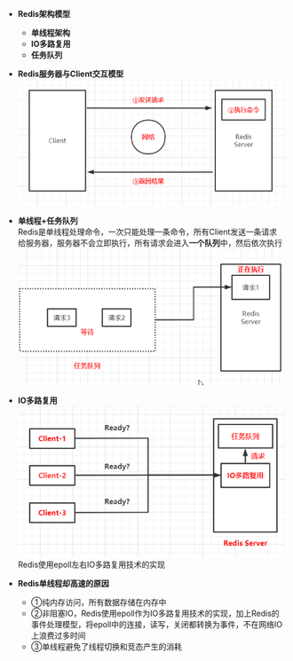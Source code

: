 * **Redis架构模型**
  * **单线程架构** 
  * **IO多路复用**   
  * **任务队列**  


* **Redis服务器与Client交互模型**  
![img.png](p/img_1.png)   
  
* **单线程+任务队列**   
  Redis是单线程处理命令，一次只能处理一条命令，所有Client发送一条请求给服务器，服务器不会立即执行，所有请求会进入**一个队列**中，然后依次执行   
  ![img.png](p/img_2.png)

  
* **IO多路复用**    
  ![img.png](p/img_3.png)   
  Redis使用epoll左右IO多路复用技术的实现
  

* **Redis单线程却高速的原因**  
  * ①纯内存访问，所有数据存储在内存中
  * ②非阻塞IO，Redis使用epoll作为IO多路复用技术的实现，加上Redis的事件处理模型，将epoll中的连接，读写，关闭都转换为事件，不在网络IO上浪费过多时间 
  * ③单线程避免了线程切换和竞态产生的消耗  
